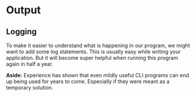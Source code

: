# Output

## Logging

To make it easier to understand what is happening in our program,
we might want to add some log statements.
This is usually easy while writing your application.
But it will become super helpful when running this program again in half a year.

<aside>

**Aside:** Experience has shown that even mildly useful CLI programs can end up being used for years to come.
Especially if they were meant as a temporary solution.

</aside>
